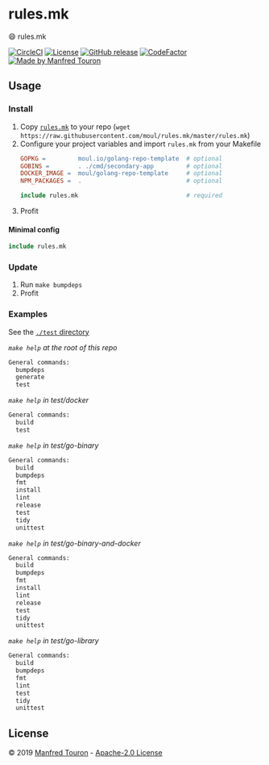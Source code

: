 # rules.mk

:smile: rules.mk

[![CircleCI](https://circleci.com/gh/moul/rules.mk.svg?style=shield)](https://circleci.com/gh/moul/rules.mk)
[![License](https://img.shields.io/github/license/moul/rules.mk.svg)](https://github.com/moul/rules.mk/blob/master/LICENSE)
[![GitHub release](https://img.shields.io/github/release/moul/rules.mk.svg)](https://github.com/moul/rules.mk/releases)
[![CodeFactor](https://www.codefactor.io/repository/github/moul/rules.mk/badge)](https://www.codefactor.io/repository/github/moul/rules.mk)
[![Made by Manfred Touron](https://img.shields.io/badge/made%20by-Manfred%20Touron-blue.svg?style=flat)](https://manfred.life/)

## Usage

### Install

1. Copy [`rules.mk`](./rules.mk) to your repo (`wget https://raw.githubusercontent.com/moul/rules.mk/master/rules.mk`)
2. Configure your project variables and import `rules.mk` from your Makefile
    ```makefile
    GOPKG =         moul.io/golang-repo-template  # optional
    GOBINS =        . ./cmd/secondary-app         # optional
    DOCKER_IMAGE =  moul/golang-repo-template     # optional
    NPM_PACKAGES =  .                             # optional

    include rules.mk                              # required
    ```
4. Profit

#### Minimal config

```makefile
include rules.mk
```

### Update

1. Run `make bumpdeps`
2. Profit

### Examples

See the [`./test` directory](./test)

*`make help` at the root of this repo*

[embedmd]:# (.tmp/root-help.txt)
```txt
General commands:
  bumpdeps
  generate
  test
```

*`make help` in test/docker*

[embedmd]:# (.tmp/test-docker.txt)
```txt
General commands:
  build
  test
```

*`make help` in test/go-binary*

[embedmd]:# (.tmp/test-go-binary.txt)
```txt
General commands:
  build
  bumpdeps
  fmt
  install
  lint
  release
  test
  tidy
  unittest
```

*`make help` in test/go-binary-and-docker*

[embedmd]:# (.tmp/test-go-binary-and-docker.txt)
```txt
General commands:
  build
  bumpdeps
  fmt
  install
  lint
  release
  test
  tidy
  unittest
```

*`make help` in test/go-library*

[embedmd]:# (.tmp/test-go-library.txt)
```txt
General commands:
  build
  bumpdeps
  fmt
  lint
  test
  tidy
  unittest
```


## License

© 2019 [Manfred Touron](https://manfred.life) -
[Apache-2.0 License](https://github.com/moul/rules.mk/blob/master/LICENSE)
